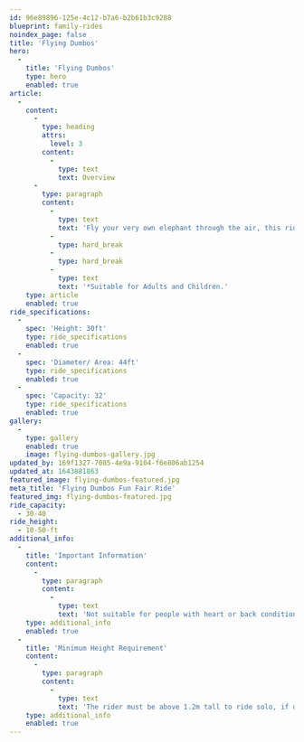```yaml
---
id: 96e89896-125e-4c12-b7a6-b2b61b3c9288
blueprint: family-rides
noindex_page: false
title: 'Flying Dumbos'
hero:
  -
    title: 'Flying Dumbos'
    type: hero
    enabled: true
article:
  -
    content:
      -
        type: heading
        attrs:
          level: 3
        content:
          -
            type: text
            text: Overview
      -
        type: paragraph
        content:
          -
            type: text
            text: 'Fly your very own elephant through the air, this ride is always a hit with the kids and adults alike!'
          -
            type: hard_break
          -
            type: hard_break
          -
            type: text
            text: '*Suitable for Adults and Children.'
    type: article
    enabled: true
ride_specifications:
  -
    spec: 'Height: 30ft'
    type: ride_specifications
    enabled: true
  -
    spec: 'Diameter/ Area: 44ft'
    type: ride_specifications
    enabled: true
  -
    spec: 'Capacity: 32'
    type: ride_specifications
    enabled: true
gallery:
  -
    type: gallery
    enabled: true
    image: flying-dumbos-gallery.jpg
updated_by: 169f1327-7085-4e9a-9104-f6e806ab1254
updated_at: 1643881863
featured_image: flying-dumbos-featured.jpg
meta_title: 'Flying Dumbos Fun Fair Ride'
featured_img: flying-dumbos-featured.jpg
ride_capacity:
  - 30-40
ride_height:
  - 10-50-ft
additional_info:
  -
    title: 'Important Information'
    content:
      -
        type: paragraph
        content:
          -
            type: text
            text: 'Not suitable for people with heart or back conditions or of a nervous disposition should avoid riding. Other medical conditions that may preclude riding include pregnancy, recent surgery, broken bones, or neck problems.'
    type: additional_info
    enabled: true
  -
    title: 'Minimum Height Requirement'
    content:
      -
        type: paragraph
        content:
          -
            type: text
            text: 'The rider must be above 1.2m tall to ride solo, if under this measurement they must be accompanied by an adult.'
    type: additional_info
    enabled: true
---
```

